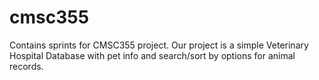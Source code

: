 # cmsc355
Contains sprints for CMSC355 project. Our project is a simple Veterinary Hospital Database with pet info and search/sort by options for animal records.
